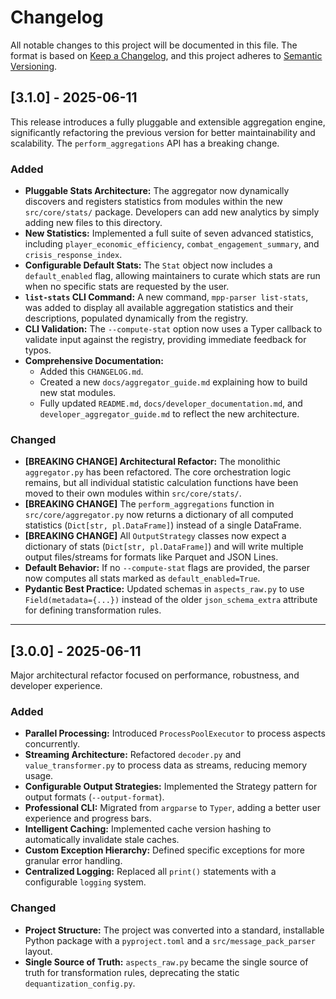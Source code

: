 # Changelog

All notable changes to this project will be documented in this file. The format is based on [Keep a Changelog](https://keepachangelog.com/en/1.0.0/), and this project adheres to [Semantic Versioning](https://semver.org/spec/v2.0.0.html).

## [3.1.0] - 2025-06-11

This release introduces a fully pluggable and extensible aggregation engine, significantly refactoring the previous version for better maintainability and scalability. The `perform_aggregations` API has a breaking change.

### Added
- **Pluggable Stats Architecture:** The aggregator now dynamically discovers and registers statistics from modules within the new `src/core/stats/` package. Developers can add new analytics by simply adding new files to this directory.
- **New Statistics:** Implemented a full suite of seven advanced statistics, including `player_economic_efficiency`, `combat_engagement_summary`, and `crisis_response_index`.
- **Configurable Default Stats:** The `Stat` object now includes a `default_enabled` flag, allowing maintainers to curate which stats are run when no specific stats are requested by the user.
- **`list-stats` CLI Command:** A new command, `mpp-parser list-stats`, was added to display all available aggregation statistics and their descriptions, populated dynamically from the registry.
-   **CLI Validation:** The `--compute-stat` option now uses a Typer callback to validate input against the registry, providing immediate feedback for typos.
-   **Comprehensive Documentation:**
    -   Added this `CHANGELOG.md`.
    -   Created a new `docs/aggregator_guide.md` explaining how to build new stat modules.
    -   Fully updated `README.md`, `docs/developer_documentation.md`, and `developer_aggregator_guide.md` to reflect the new architecture.

### Changed
-   **[BREAKING CHANGE] Architectural Refactor:** The monolithic `aggregator.py` has been refactored. The core orchestration logic remains, but all individual statistic calculation functions have been moved to their own modules within `src/core/stats/`.
-   **[BREAKING CHANGE]** The `perform_aggregations` function in `src/core/aggregator.py` now returns a dictionary of all computed statistics (`Dict[str, pl.DataFrame]`) instead of a single DataFrame.
-   **[BREAKING CHANGE]** All `OutputStrategy` classes now expect a dictionary of stats (`Dict[str, pl.DataFrame]`) and will write multiple output files/streams for formats like Parquet and JSON Lines.
-   **Default Behavior:** If no `--compute-stat` flags are provided, the parser now computes all stats marked as `default_enabled=True`.
-   **Pydantic Best Practice:** Updated schemas in `aspects_raw.py` to use `Field(metadata={...})` instead of the older `json_schema_extra` attribute for defining transformation rules.

---

## [3.0.0] - 2025-06-11

Major architectural refactor focused on performance, robustness, and developer experience.

### Added
- **Parallel Processing:** Introduced `ProcessPoolExecutor` to process aspects concurrently.
- **Streaming Architecture:** Refactored `decoder.py` and `value_transformer.py` to process data as streams, reducing memory usage.
- **Configurable Output Strategies:** Implemented the Strategy pattern for output formats (`--output-format`).
- **Professional CLI:** Migrated from `argparse` to `Typer`, adding a better user experience and progress bars.
- **Intelligent Caching:** Implemented cache version hashing to automatically invalidate stale caches.
- **Custom Exception Hierarchy:** Defined specific exceptions for more granular error handling.
- **Centralized Logging:** Replaced all `print()` statements with a configurable `logging` system.

### Changed
- **Project Structure:** The project was converted into a standard, installable Python package with a `pyproject.toml` and a `src/message_pack_parser` layout.
- **Single Source of Truth:** `aspects_raw.py` became the single source of truth for transformation rules, deprecating the static `dequantization_config.py`.